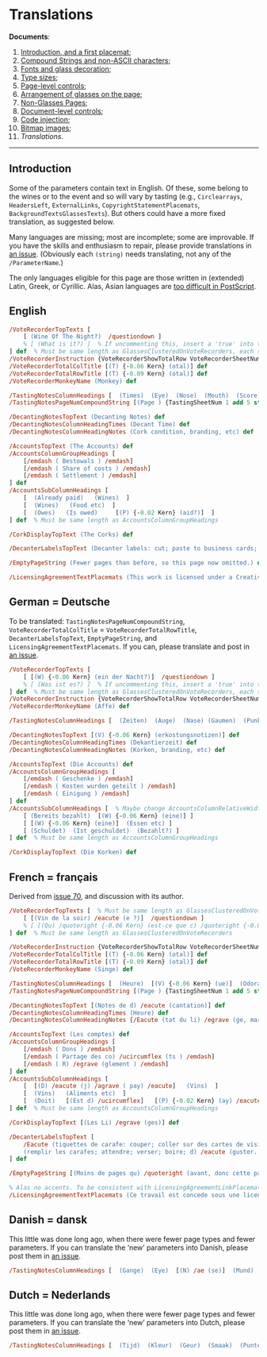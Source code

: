 # Translations

**Documents**: 
1.  [Introduction, and a first placemat](introduction_first_placemat.md);  
2.  [Compound Strings and non-ASCII characters](compound_strings_characters.md);  
3.  [Fonts and glass decoration](fonts_glasses_decoration.md);  
4.  [Type sizes](type_sizes.md);  
5.  [Page-level controls](page_level.md);  
6.  [Arrangement of glasses on the page](PackingStyles.md);  
7.  [Non-Glasses Pages](not_glasses.md);  
8.  [Document-level controls](document.md);  
9.  [Code injection](code_injection.md);  
10. [Bitmap images](bitmap_images.md);
11. *Translations*.

----

## Introduction

Some of the parameters contain text in English. 
Of these, some belong to the wines or to the event and so will vary by tasting (e.g., `Circlearrays`, `HeadersLeft`, `ExternalLinks`, `CopyrightStatementPlacemats`, `BackgroundTextsGlassesTexts`). 
But others could have a more fixed translation, as suggested below.

Many languages are missing; most are incomplete; some are improvable. 
If you have the skills and enthusiasm to repair, please provide translations in [an issue](http://github.com/jdaw1/placemat/issues). 
(Obviously each `(string)` needs translating, not any of the `/ParameterName`.)

The only languages eligible for this page are those written in (extended) Latin, Greek, or Cyrillic. 
Alas, Asian languages are [too difficult in PostScript](http://groups.google.com/g/comp.lang.postscript/c/ktoR1NrLsEc/m/UjOyVOfyPKwJ).

## English

```PostScript
/VoteRecorderTopTexts [
	[ (Wine Of The Night?)  /questiondown ]
	% [ (What is it?) ]  % If uncommenting this, insert a 'true' into the VoteRecorderShowTotalRow array.
] def  % Must be same length as GlassesClusteredOnVoteRecorders, each sub-array containing some number of TopTexts
/VoteRecorderInstruction {VoteRecorderShowTotalRow VoteRecorderSheetNum GetEU {()} {(Record points, not rank.)} ifelse} def
/VoteRecorderTotalColTitle [(T) {-0.06 Kern} (otal)] def
/VoteRecorderTotalRowTitle [(T) {-0.09 Kern} (otal)] def
/VoteRecorderMonkeyName (Monkey) def

/TastingNotesColumnHeadings [  (Times)  (Eye)  (Nose)  (Mouth)  (Score)  ] def
/TastingNotesPageNumCompoundString [(Page ) {TastingSheetNum 1 add 5 string cvs}] def

/DecantingNotesTopText (Decanting Notes) def
/DecantingNotesColumnHeadingTimes (Decant Time) def
/DecantingNotesColumnHeadingNotes (Cork condition, branding, etc) def

/AccountsTopText (The Accounts) def
/AccountsColumnGroupHeadings [
	[/emdash ( Bestowals ) /emdash]
	[/emdash ( Share of costs ) /emdash]
	[/emdash ( Settlement ) /emdash]
] def
/AccountsSubColumnHeadings [
	[  (Already paid)   (Wines)  ]
	[  (Wines)   (Food etc)  ]
	[  (Owes)   (Is owed)     [(P) {-0.02 Kern} (aid?)]  ]
] def  % Must be same length as AccountsColumnGroupHeadings

/CorkDisplayTopText (The Corks) def

/DecanterLabelsTopText (Decanter labels: cut; paste to business cards; allow to dry; punch holes; hang on clean decanters; fill decanters; wait; pour; drink; enjoy. Also drink plenty of water.) def

/EmptyPageString (Fewer pages than before, so this page now omitted.) def

/LicensingAgreementTextPlacemats (This work is licensed under a Creative Commons Attribution-ShareAlike 4.0 International Licence.) def  % To be consistent with LicensingAgreementLinkPlacemats
```

## German = Deutsche

To be translated: `TastingNotesPageNumCompoundString`, `VoteRecorderTotalColTitle` = `VoteRecorderTotalRowTitle`, `DecanterLabelsTopText`, `EmptyPageString`, and `LicensingAgreementTextPlacemats`. 
If you can, please translate and post in [an issue](http://github.com/jdaw1/placemat/issues).

```PostScript
/VoteRecorderTopTexts [
	[ [(W) {-0.06 Kern} (ein der Nacht?)]  /questiondown ]
	% [ (Was ist es?) ]  % If uncommenting this, insert a 'true' into the VoteRecorderShowTotalRow array.
] def  % Must be same length as GlassesClusteredOnVoteRecorders, each sub-array containing some number of TopTexts
/VoteRecorderInstruction {VoteRecorderShowTotalRow VoteRecorderSheetNum GetEU {()} {(Rekordpunkte, nicht Rang.)} ifelse} def
/VoteRecorderMonkeyName (Affe) def

/TastingNotesColumnHeadings [  (Zeiten)  (Auge)  (Nase) (Gaumen)  (Punkte)  ] def

/DecantingNotesTopText [(V) {-0.06 Kern} (erkostungsnotizen)] def
/DecantingNotesColumnHeadingTimes (Dekantierzeit) def
/DecantingNotesColumnHeadingNotes (Korken, branding, etc) def

/AccountsTopText (Die Accounts) def
/AccountsColumnGroupHeadings [
	[/emdash ( Geschenke ) /emdash]
	[/emdash ( Kosten wurden geteilt ) /emdash]
	[/emdash ( Einigung ) /emdash]
] def
/AccountsSubColumnHeadings [  % Maybe change AccountsColumnRelativeWidths
	[ (Bereits bezahlt)  [(W) {-0.06 Kern} (eine)] ]
	[ [(W) {-0.06 Kern} (eine)]  (Essen etc) ]
	[ (Schuldet)  (Ist geschuldet)  (Bezahlt?) ]
] def  % Must be same length as AccountsColumnGroupHeadings

/CorkDisplayTopText (Die Korken) def
```


## French = fran&ccedil;ais

Derived from [issue 70](http://github.com/jdaw1/placemat/issues/70), and discussion with its author.

```PostScript
/VoteRecorderTopTexts [  % Must be same length as GlassesClusteredOnVoteRecorders, each sub-array containing some number of TopTexts
	[ [(Vin de la soir) /eacute (e ?)]  /questiondown ]
	% [ [(Qu) /quoteright {-0.06 Kern} (est-ce que c) /quoteright {-0.06 Kern} (est ?)] ]  % If uncommenting this, insert a 'true' into the VoteRecorderShowTotalRow array.
] def  % Must be same length as GlassesClusteredOnVoteRecorders

/VoteRecorderInstruction {VoteRecorderShowTotalRow VoteRecorderSheetNum GetEU {()} {(Noter les points, pas le classement.)} ifelse} def
/VoteRecorderTotalColTitle [(T) {-0.06 Kern} (otal)] def
/VoteRecorderTotalRowTitle [(T) {-0.09 Kern} (otal)] def
/VoteRecorderMonkeyName (Singe) def

/TastingNotesColumnHeadings [  (Heure)  [(V) {-0.06 Kern} (ue)]  (Odorat)  [(Go) /ucircumflex (t)]  (Points)  ] def
/TastingNotesPageNumCompoundString [(Page ) {TastingSheetNum 1 add 5 string cvs}] def

/DecantingNotesTopText [(Notes de d) /eacute (cantation)] def
/DecantingNotesColumnHeadingTimes (Heure) def
/DecantingNotesColumnHeadingNotes [/Eacute (tat du li) /egrave (ge, marquage, etc)] def

/AccountsTopText (Les comptes) def
/AccountsColumnGroupHeadings [
	[/emdash ( Dons ) /emdash]
	[/emdash ( Partage des co) /ucircumflex (ts ) /emdash]
	[/emdash ( R) /egrave (glement ) /emdash]
] def
/AccountsSubColumnHeadings [
	[  [(D) /eacute (j) /agrave ( pay) /eacute]   (Vins)  ]
	[  (Vins)   (Aliments etc)  ]
	[  (Doit)   [(Est d) /ucircumflex]   [(P) {-0.02 Kern} (ay) /eacute {( ) stringwidth pop 2 div 0 rmoveto} (?)]  ]
] def  % Must be same length as AccountsColumnGroupHeadings

/CorkDisplayTopText [(Les Li) /egrave (ges)] def

/DecanterLabelsTopText [
	/Eacute (tiquettes de carafe: couper; coller sur des cartes de visite; laisser s) /eacute (cher; percer les trous; )
	(remplir les carafes; attendre; verser; boire; d) /eacute (guster. Boire beaucoup d) /quoteright {-0.06 Kern} (eau.)
] def

/EmptyPageString [(Moins de pages qu) /quoteright (avant, donc cette page est d) /eacute (sormais supprim) /eacute (e.)] def

% Alas no accents. To be consistent with LicensingAgreementLinkPlacemats
/LicensingAgreementTextPlacemats (Ce travail est concede sous une licence Creative Commons Attribution-ShareAlike 4.0 International Licence.) def
```



## Danish = dansk

This little was done long ago, when there were fewer page types and fewer parameters. 
If you can translate the &lsquo;new&rsquo; parameters into Danish, please post them in [an issue](http://github.com/jdaw1/placemat/issues).

```PostScript
/TastingNotesColumnHeadings [  (Gange)  (Eye)  [(N) /ae (se)]  (Mund)  (Score)  ] def
```


## Dutch = Nederlands

This little was done long ago, when there were fewer page types and fewer parameters. 
If you can translate the &lsquo;new&rsquo; parameters into Dutch, please post them in [an issue](http://github.com/jdaw1/placemat/issues).

```PostScript
/TastingNotesColumnHeadings [  (Tijd)  (Kleur)  (Geur)  (Smaak)  (Punten)  ] def
```
